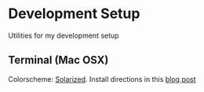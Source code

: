 # Development Setup

Utilities for my development setup

## Terminal (Mac OSX)

Colorscheme: [Solarized](https://github.com/altercation/solarized).
Install directions in this [blog post](https://jakoblaegdsmand.com/en/blog/how-to-get-an-awesome-looking-terminal-on-mac-os-x/)
